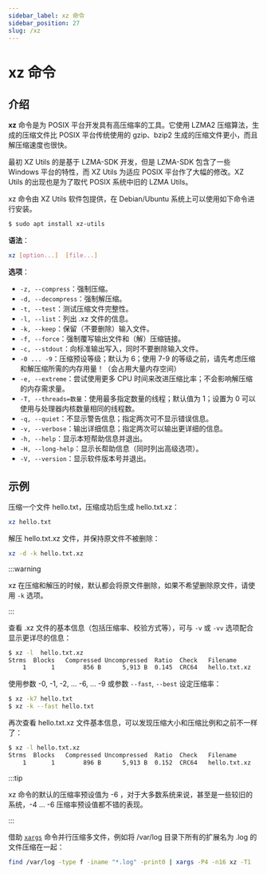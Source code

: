 ```yaml
---
sidebar_label: xz 命令
sidebar_position: 27
slug: /xz
---
```


# xz 命令



## 介绍

**xz** 命令是为 POSIX 平台开发具有高压缩率的工具。它使用 LZMA2 压缩算法，生成的压缩文件比 POSIX 平台传统使用的 gzip、bzip2 生成的压缩文件更小，而且解压缩速度也很快。

最初 XZ Utils 的是基于 LZMA-SDK 开发，但是 LZMA-SDK 包含了一些 Windows 平台的特性，而 XZ Utils 为适应 POSIX 平台作了大幅的修改。XZ Utils 的出现也是为了取代 POSIX 系统中旧的 LZMA Utils。

xz 命令由 XZ Utils 软件包提供，在 Debian/Ubuntu 系统上可以使用如下命令进行安装。

```bash
$ sudo apt install xz-utils
```

**语法**：

```bash
xz [option...]  [file...]
```

**选项**：

- `-z, --compress`：强制压缩。
- `-d, --decompress`：强制解压缩。
- `-t, --test`：测试压缩文件完整性。
- `-l, --list`：列出 .xz 文件的信息。
- `-k, --keep`：保留（不要删除）输入文件。
- `-f, --force`：强制覆写输出文件和（解）压缩链接。
- `-c, --stdout`：向标准输出写入，同时不要删除输入文件。
- `-0 ... -9`：压缩预设等级；默认为 6；使用 7-9 的等级之前，请先考虑压缩和解压缩所需的内存用量！（会占用大量内存空间）
- `-e, --extreme`：尝试使用更多 CPU 时间来改进压缩比率；不会影响解压缩的内存需求量。
- `-T, --threads=数量`：使用最多指定数量的线程；默认值为 1；设置为 0 可以使用与处理器内核数量相同的线程数。
- `-q, --quiet`：不显示警告信息；指定两次可不显示错误信息。
- `-v, --verbose`：输出详细信息；指定两次可以输出更详细的信息。
- `-h, --help`：显示本短帮助信息并退出。
- `-H, --long-help`：显示长帮助信息（同时列出高级选项）。
- `-V, --version`：显示软件版本号并退出。



## 示例

压缩一个文件 hello.txt，压缩成功后生成 hello.txt.xz：

```bash
xz hello.txt
```

解压 hello.txt.xz 文件，并保持原文件不被删除：

```bash
xz -d -k hello.txt.xz
```

:::warning

xz 在压缩和解压的时候，默认都会将原文件删除，如果不希望删除原文件，请使用 `-k` 选项。

:::

查看 .xz 文件的基本信息（包括压缩率、校验方式等），可与 `-v` 或 `-vv` 选项配合显示更详尽的信息：

```bash
$ xz -l  hello.txt.xz
Strms  Blocks   Compressed Uncompressed  Ratio  Check   Filename
    1       1        856 B      5,913 B  0.145  CRC64   hello.txt.xz
```

使用参数 -0, -1, -2, … -6, … -9 或参数 `--fast`, `--best` 设定压缩率：

```bash
$ xz -k7 hello.txt
$ xz -k --fast hello.txt
```

再次查看 hello.txt.xz 文件基本信息，可以发现压缩大小和压缩比例和之前不一样了：

```bash
$ xz -l hello.txt.xz 
Strms  Blocks   Compressed Uncompressed  Ratio  Check   Filename
    1       1        896 B      5,913 B  0.152  CRC64   hello.txt.xz
```

:::tip

xz 命令的默认的压缩率预设值为 -6 ，对于大多数系统来说，甚至是一些较旧的系统，-4 … -6 压缩率预设值都不错的表现。

:::

借助 [`xargs`](/linux-command/xargs) 命令并行压缩多文件，例如将 /var/log 目录下所有的扩展名为 .log 的文件压缩在一起：

```bash
find /var/log -type f -iname "*.log" -print0 | xargs -P4 -n16 xz -T1
```

